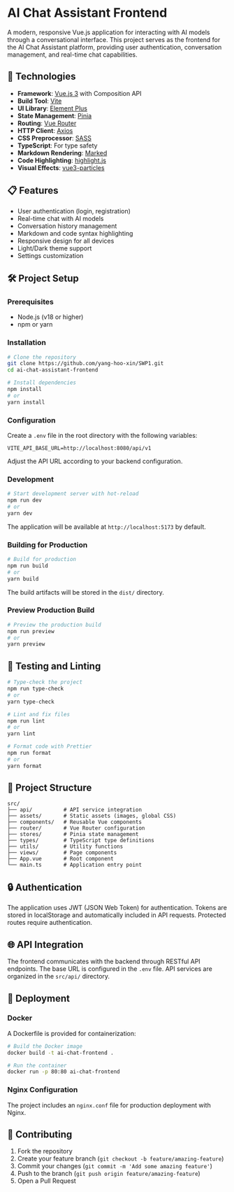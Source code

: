 # AI Chat Assistant Frontend

A modern, responsive Vue.js application for interacting with AI models through a conversational interface. This project serves as the frontend for the AI Chat Assistant platform, providing user authentication, conversation management, and real-time chat capabilities.

## 🚀 Technologies

- **Framework**: [Vue.js 3](https://vuejs.org/) with Composition API
- **Build Tool**: [Vite](https://vitejs.dev/)
- **UI Library**: [Element Plus](https://element-plus.org/)
- **State Management**: [Pinia](https://pinia.vuejs.org/)
- **Routing**: [Vue Router](https://router.vuejs.org/)
- **HTTP Client**: [Axios](https://axios-http.com/)
- **CSS Preprocessor**: [SASS](https://sass-lang.com/)
- **TypeScript**: For type safety
- **Markdown Rendering**: [Marked](https://marked.js.org/)
- **Code Highlighting**: [highlight.js](https://highlightjs.org/)
- **Visual Effects**: [vue3-particles](https://github.com/matteobruni/tsparticles)

## 📋 Features

- User authentication (login, registration)
- Real-time chat with AI models
- Conversation history management
- Markdown and code syntax highlighting
- Responsive design for all devices
- Light/Dark theme support
- Settings customization

## 🛠️ Project Setup

### Prerequisites

- Node.js (v18 or higher)
- npm or yarn

### Installation

```bash
# Clone the repository
git clone https://github.com/yang-hoo-xin/SWP1.git
cd ai-chat-assistant-frontend

# Install dependencies
npm install
# or
yarn install
```

### Configuration

Create a `.env` file in the root directory with the following variables:

```
VITE_API_BASE_URL=http://localhost:8080/api/v1
```

Adjust the API URL according to your backend configuration.

### Development

```bash
# Start development server with hot-reload
npm run dev
# or
yarn dev
```

The application will be available at `http://localhost:5173` by default.

### Building for Production

```bash
# Build for production
npm run build
# or
yarn build
```

The build artifacts will be stored in the `dist/` directory.

### Preview Production Build

```bash
# Preview the production build
npm run preview
# or
yarn preview
```

## 🧪 Testing and Linting

```bash
# Type-check the project
npm run type-check
# or
yarn type-check

# Lint and fix files
npm run lint
# or
yarn lint

# Format code with Prettier
npm run format
# or
yarn format
```

## 📁 Project Structure

```
src/
├── api/          # API service integration
├── assets/       # Static assets (images, global CSS)
├── components/   # Reusable Vue components
├── router/       # Vue Router configuration
├── stores/       # Pinia state management
├── types/        # TypeScript type definitions
├── utils/        # Utility functions
├── views/        # Page components
├── App.vue       # Root component
└── main.ts       # Application entry point
```

## 🔒 Authentication

The application uses JWT (JSON Web Token) for authentication. Tokens are stored in localStorage and automatically included in API requests. Protected routes require authentication.

## 🌐 API Integration

The frontend communicates with the backend through RESTful API endpoints. The base URL is configured in the `.env` file. API services are organized in the `src/api/` directory.

## 🚢 Deployment

### Docker

A Dockerfile is provided for containerization:

```bash
# Build the Docker image
docker build -t ai-chat-frontend .

# Run the container
docker run -p 80:80 ai-chat-frontend
```

### Nginx Configuration

The project includes an `nginx.conf` file for production deployment with Nginx.

## 🤝 Contributing

1. Fork the repository
2. Create your feature branch (`git checkout -b feature/amazing-feature`)
3. Commit your changes (`git commit -m 'Add some amazing feature'`)
4. Push to the branch (`git push origin feature/amazing-feature`)
5. Open a Pull Request
